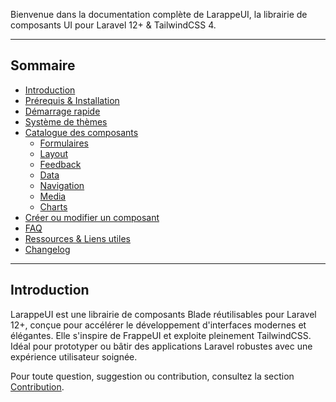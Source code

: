 
Bienvenue dans la documentation complète de LarappeUI, la librairie de composants UI pour Laravel 12+ & TailwindCSS 4.

---

## Sommaire

- [Introduction](docs/#introduction)
- [Prérequis & Installation](docs/installation.md)
- [Démarrage rapide](docs/quickstart.md)
- [Système de thèmes](docs/themes.md)
- [Catalogue des composants](docs/components/README.md)
  - [Formulaires](docs/components/form.md)
  - [Layout](docs/components/layout.md)
  - [Feedback](docs/components/feedback.md)
  - [Data](docs/components/data.md)
  - [Navigation](docs/components/navigation.md)
  - [Media](docs/components/media.md)
  - [Charts](docs/components/charts.md)
- [Créer ou modifier un composant](docs/contribution.md)
- [FAQ](docs/faq.md)
- [Ressources & Liens utiles](docs/#ressources--liens-utiles)
- [Changelog](docs/changelog.md)

---

## Introduction

LarappeUI est une librairie de composants Blade réutilisables pour Laravel 12+, conçue pour accélérer le développement d'interfaces modernes et élégantes. Elle s'inspire de FrappeUI et exploite pleinement TailwindCSS. Idéal pour prototyper ou bâtir des applications Laravel robustes avec une expérience utilisateur soignée.

Pour toute question, suggestion ou contribution, consultez la section [Contribution](docs/contribution.md).